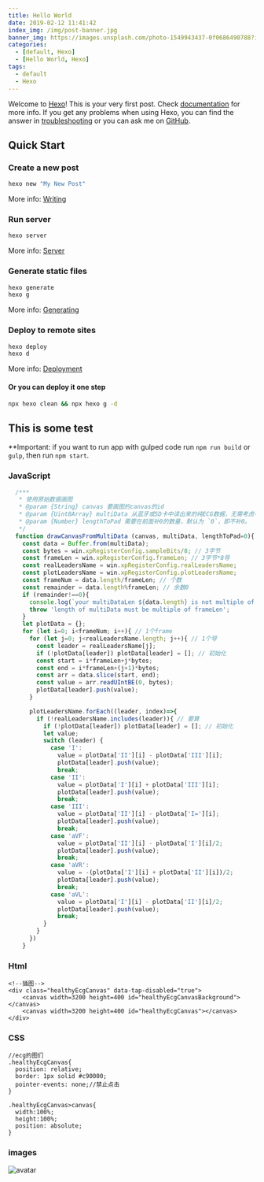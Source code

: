 ```yaml
---
title: Hello World
date: 2019-02-12 11:41:42
index_img: /img/post-banner.jpg
banner_img: https://images.unsplash.com/photo-1549943437-0f0686490788?ixlib=rb-1.2.1&ixid=eyJhcHBfaWQiOjEyMDd9&auto=format&fit=crop&w=1050&q=80
categories:
  - [default, Hexo]
  - [Hello World, Hexo]
tags:
  - default
  - Hexo
---
```


Welcome to [Hexo](https://hexo.io/)! This is your very first post. 
Check [documentation](https://hexo.io/docs/) for more info. If you get any problems when using Hexo, you can find the answer in [troubleshooting](https://hexo.io/docs/troubleshooting.html) or you can ask me on [GitHub](https://github.com/hexojs/hexo/issues).

## Quick Start

### Create a new post

``` bash
hexo new "My New Post"
```

More info: [Writing](https://hexo.io/docs/writing.html)

### Run server

``` bash
hexo server
```

More info: [Server](https://hexo.io/docs/server.html)

### Generate static files

``` bash
hexo generate
hexo g
```

More info: [Generating](https://hexo.io/docs/generating.html)

### Deploy to remote sites

``` bash
hexo deploy
hexo d
```

More info: [Deployment](https://hexo.io/docs/deployment.html)

#### Or you can deploy it one step

``` bash
npx hexo clean && npx hexo g -d
```

## This is some test

**Important: if you want to run app with gulped code run `npm run build` or `gulp`, then run `npm start`.

### JavaScript

```javascript
  /***
   * 使用原始数据画图
   * @param {String} canvas 要画图的canvas的id
   * @param {Uint8Array} multiData 从蓝牙或SD卡中读出来的纯ECG数据，无需考虑导联及大小端
   * @param {Number} lengthToPad 需要在前面补0的数量，默认为 `0`，即不补0。
   */
  function drawCanvasFromMultiData (canvas, multiData, lengthToPad=0){
    const data = Buffer.from(multiData);
    const bytes = win.xpRegisterConfig.sampleBits/8; // 3字节
    const frameLen = win.xpRegisterConfig.frameLen; // 3字节*8导
    const realLeadersName = win.xpRegisterConfig.realLeadersName;
    const plotLeadersName = win.xpRegisterConfig.plotLeadersName;
    const frameNum = data.length/frameLen; // 个数
    const remainder = data.length%frameLen; // 余数0
    if (remainder!==0){
      console.log(`your multiDataLen ${data.length} is not multiple of frameLen ${frameLen}`, multiData);
      throw 'length of multiData must be multiple of frameLen';
    }
    let plotData = {};
    for (let i=0; i<frameNum; i++){ // 1个frame
      for (let j=0; j<realLeadersName.length; j++){ // 1个导
        const leader = realLeadersName[j];
        if (!plotData[leader]) plotData[leader] = []; // 初始化
        const start = i*frameLen+j*bytes;
        const end = i*frameLen+(j+1)*bytes;
        const arr = data.slice(start, end);
        const value = arr.readUIntBE(0, bytes);
        plotData[leader].push(value);
      }

      plotLeadersName.forEach((leader, index)=>{
        if (!realLeadersName.includes(leader)){ // 要算
          if (!plotData[leader]) plotData[leader] = []; // 初始化
          let value;
          switch (leader) {
            case 'I':
              value = plotData['II'][i] - plotData['III'][i];
              plotData[leader].push(value);
              break;
            case 'II':
              value = plotData['I'][i] + plotData['III'][i];
              plotData[leader].push(value);
              break;
            case 'III':
              value = plotData['II'][i] - plotData['I='][i];
              plotData[leader].push(value);
              break;
            case 'aVF':
              value = plotData['II'][i] - plotData['I'][i]/2;
              plotData[leader].push(value);
              break;
            case 'aVR':
              value = -(plotData['I'][i] + plotData['II'][i])/2;
              plotData[leader].push(value);
              break;
            case 'aVL':
              value = plotData['I'][i] - plotData['II'][i]/2;
              plotData[leader].push(value);
              break;
          }
        }
      })
    }
```

### Html

```
<!--插图-->
<div class="healthyEcgCanvas" data-tap-disabled="true">
	<canvas width=3200 height=400 id="healthyEcgCanvasBackground"></canvas>
	<canvas width=3200 height=400 id="healthyEcgCanvas"></canvas>
</div>
```

### CSS

```
//ecg的图们
.healthyEcgCanvas{
  position: relative;
  border: 1px solid #c90000;
  pointer-events: none;//禁止点击
}

.healthyEcgCanvas>canvas{
  width:100%;
  height:100%;
  position: absolute;
}
```

### images
![avatar](img_test.png)

